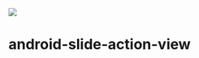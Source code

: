 [![](https://jitpack.io/v/atsushi-ageet/android-slide-action-view.svg)](https://jitpack.io/#atsushi-ageet/android-slide-action-view)

# android-slide-action-view
